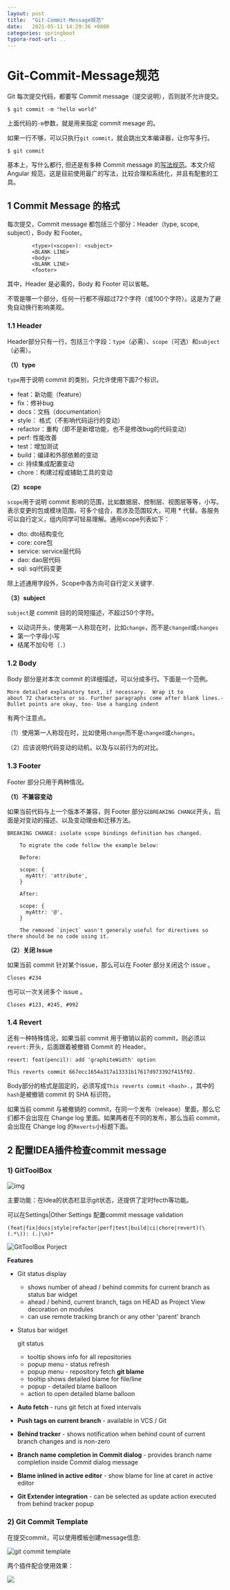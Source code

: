 ```yaml
---
layout: post
title:  "Git-Commit-Message规范"
date:   2021-05-11 14:29:36 +0800
categories: springboot
typora-root-url: ..
---
```

# Git-Commit-Message规范

Git 每次提交代码，都要写 Commit message（提交说明），否则就不允许提交。

```
$ git commit -m "hello world"
```

上面代码的`-m`参数，就是用来指定 commit mesage 的。

如果一行不够，可以只执行`git commit`，就会跳出文本编译器，让你写多行。

```
$ git commit
```

基本上，写什么都行,  但还是有多种 Commit message 的[写法规范](https://www.oschina.net/action/GoToLink?url=https%3A%2F%2Fgithub.com%2Fajoslin%2Fconventional-changelog%2Fblob%2Fmaster%2Fconventions)。本文介绍Angular 规范，这是目前使用最广的写法，比较合理和系统化，并且有配套的工具。

## 1 Commit Message 的格式

每次提交，Commit message 都包括三个部分：Header（type, scope, subject），Body 和 Footer。

```
 		<type>(<scope>): <subject>
        <BLANK LINE>
        <body>
        <BLANK LINE>
        <footer>
```

其中，Header 是必需的，Body 和 Footer 可以省略。

不管是哪一个部分，任何一行都不得超过72个字符（或100个字符）。这是为了避免自动换行影响美观。

### 1.1 Header

Header部分只有一行，包括三个字段：`type`（必需）、`scope`（可选）和`subject`（必需）。

**（1）type**

`type`用于说明 commit 的类别，只允许使用下面7个标识。

- feat：新功能（feature）
- fix：修补bug
- docs：文档（documentation）
- style： 格式（不影响代码运行的变动）
- refactor：重构（即不是新增功能，也不是修改bug的代码变动）
- perf: 性能改善
- test：增加测试
- build：编译和外部依赖的变动
- ci: 持续集成配置变动
- chore：构建过程或辅助工具的变动

**（2）scope**

`scope`用于说明 commit 影响的范围，比如数据层、控制层、视图层等等，小写。表示变更的包或模块范围，可多个组合，若涉及范围较大，可用 * 代替。各服务可以自行定义，组内同学可轻易理解。通用scope列表如下：

- dto: dto结构变化
- core: core包
- service: service层代码
- dao: dao层代码
- sql: sql代码变更

除上述通用字段外，Scope中各方向可自行定义关键字.

**（3）subject**

`subject`是 commit 目的的简短描述，不超过50个字符。

- 以动词开头，使用第一人称现在时，比如`change`，而不是`changed`或`changes`
- 第一个字母小写
- 结尾不加句号（`.`）

### 1.2 Body

Body 部分是对本次 commit 的详细描述，可以分成多行。下面是一个范例。

```
More detailed explanatory text, if necessary.  Wrap it to 
about 72 characters or so. Further paragraphs come after blank lines.- Bullet points are okay, too- Use a hanging indent
```

有两个注意点。

（1）使用第一人称现在时，比如使用`change`而不是`changed`或`changes`。

（2）应该说明代码变动的动机，以及与以前行为的对比。

### 1.3 Footer

Footer 部分只用于两种情况。

**（1）不兼容变动**

如果当前代码与上一个版本不兼容，则 Footer 部分以`BREAKING CHANGE`开头，后面是对变动的描述、以及变动理由和迁移方法。

```
BREAKING CHANGE: isolate scope bindings definition has changed.

    To migrate the code follow the example below:

    Before:

    scope: {
      myAttr: 'attribute',
    }

    After:

    scope: {
      myAttr: '@',
    }

    The removed `inject` wasn't generaly useful for directives so there should be no code using it.
```

**（2）关闭 Issue**

如果当前 commit 针对某个issue，那么可以在 Footer 部分关闭这个 issue 。

```
Closes #234
```

也可以一次关闭多个 issue 。

```
Closes #123, #245, #992
```

### 1.4 Revert

还有一种特殊情况，如果当前 commit 用于撤销以前的 commit，则必须以`revert:`开头，后面跟着被撤销 Commit 的 Header。

```
revert: feat(pencil): add 'graphiteWidth' option

This reverts commit 667ecc1654a317a13331b17617d973392f415f02.
```

Body部分的格式是固定的，必须写成`This reverts commit <hash>.`，其中的`hash`是被撤销 commit 的 SHA 标识符。

如果当前 commit 与被撤销的 commit，在同一个发布（release）里面，那么它们都不会出现在 Change log 里面。如果两者在不同的发布，那么当前 commit，会出现在 Change log 的`Reverts`小标题下面。



## 2 配置IDEA插件检查commit message

### 1) GitToolBox

![img](/assets/images\GitToolBox.png)



主要功能：在Idea的状态栏显示git状态，还提供了定时fecth等功能。

可以在Settings|Other Settings 配置commit message validation 

```
(feat|fix|docs|style|refactor|perf|test|build|ci|chore|revert)(\(.*\)): (.|\n)*
```

![GitToolBox Porject](/assets/images\git-tool-box.png)

**Features**

- Git status display

  - shows number of ahead / behind commits for current branch as status bar widget
  - ahead / behind, current branch, tags on HEAD as Project View decoration on modules
  - can use remote tracking branch or any other 'parent' branch

- Status bar widget

  git status

  - tooltip shows info for all repositories
  - popup menu - status refresh
  - popup menu - repository fetch
    **git blame**
  - tooltip shows detailed blame for file/line
  - popup - detailed blame balloon
  - action to open detailed blame balloon

- **Auto fetch** - runs git fetch at fixed intervals

- **Push tags on current branch** - available in VCS / Git

- **Behind tracker** - shows notification when behind count of current branch changes and is non-zero

- **Branch name completion in Commit dialog** - provides branch name completion inside Commit dialog message

- **Blame inlined in active editor** - show blame for line at caret in active editor

- **Git Extender integration** - can be selected as update action executed from behind tracker popup

### 2) Git Commit Template
在提交commit，可以使用模板创建message信息:

![git commit template](/assets/images\git-commit-template.png)

两个插件配合使用效果：

![](/assets/images\Git-commit-message.png)


